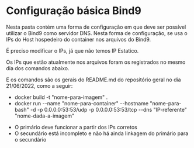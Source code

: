 # Configuração básica Bind9
Nesta pasta contém uma forma de configuração em que deve ser possível utilizar o Bind9 como servidor DNS.
Nesta forma de configuração, se usa o IPs do Host hospedeiro do container nos arquivos do Bind9.

É preciso modificar o IPs, já que não temos IP Estatico.

Os IPs que estão atualmente nos arquivos foram os registrados no mesmo dia dos comandos abaixo.

E os comandos são os gerais do README.md do repositório geral no dia 21/06/2022, como a seguir:

* docker build -t "nome-para-imagem" .
* docker run --name "nome-para-container" --hostname "nome-para-bash" -d -p 0.0.0.0:53:53/udp -p 0.0.0.0:53:53/tcp --dns "IP-referente" "nome-dada-a-imagem"

- O primário deve funcionar a partir dos IPs corretos
- O secundário está incompleto e não há ainda linkagem do primário para o secundário
